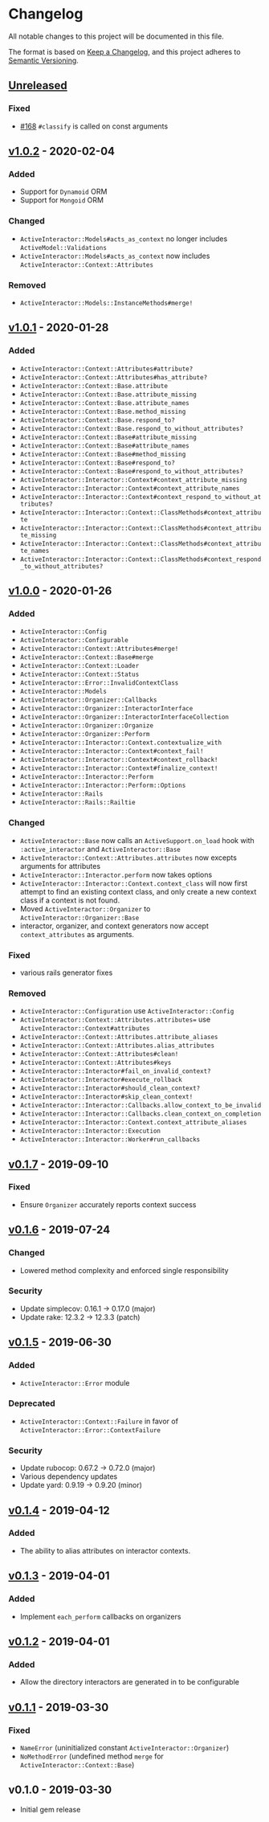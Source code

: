# Changelog

All notable changes to this project will be documented in this file.

The format is based on [Keep a Changelog],
and this project adheres to [Semantic Versioning].

## [Unreleased]

### Fixed

- [\#168](https://github.com/aaronmallen/activeinteractor/issues/168) `#classify` is called on const arguments

## [v1.0.2] - 2020-02-04

### Added

- Support for `Dynamoid` ORM
- Support for `Mongoid` ORM

### Changed

- `ActiveInteractor::Models#acts_as_context` no longer includes `ActiveModel::Validations`
- `ActiveInteractor::Models#acts_as_context` now includes `ActiveInteractor::Context::Attributes`

### Removed

- `ActiveInteractor::Models::InstanceMethods#merge!`

## [v1.0.1] - 2020-01-28

### Added

- `ActiveInteractor::Context::Attributes#attribute?`
- `ActiveInteractor::Context::Attributes#has_attribute?`
- `ActiveInteractor::Context::Base.attribute`
- `ActiveInteractor::Context::Base.attribute_missing`
- `ActiveInteractor::Context::Base.attribute_names`
- `ActiveInteractor::Context::Base.method_missing`
- `ActiveInteractor::Context::Base.respond_to?`
- `ActiveInteractor::Context::Base.respond_to_without_attributes?`
- `ActiveInteractor::Context::Base#attribute_missing`
- `ActiveInteractor::Context::Base#attribute_names`
- `ActiveInteractor::Context::Base#method_missing`
- `ActiveInteractor::Context::Base#respond_to?`
- `ActiveInteractor::Context::Base#respond_to_without_attributes?`
- `ActiveInteractor::Interactor::Context#context_attribute_missing`
- `ActiveInteractor::Interactor::Context#context_attribute_names`
- `ActiveInteractor::Interactor::Context#context_respond_to_without_attributes?`
- `ActiveInteractor::Interactor::Context::ClassMethods#context_attribute`
- `ActiveInteractor::Interactor::Context::ClassMethods#context_attribute_missing`
- `ActiveInteractor::Interactor::Context::ClassMethods#context_attribute_names`
- `ActiveInteractor::Interactor::Context::ClassMethods#context_respond_to_without_attributes?`

## [v1.0.0] - 2020-01-26

### Added

- `ActiveInteractor::Config`
- `ActiveInteractor::Configurable`
- `ActiveInteractor::Context::Attributes#merge!`
- `ActiveInteractor::Context::Base#merge`
- `ActiveInteractor::Context::Loader`
- `ActiveInteractor::Context::Status`
- `ActiveInteractor::Error::InvalidContextClass`
- `ActiveInteractor::Models`
- `ActiveInteractor::Organizer::Callbacks`
- `ActiveInteractor::Organizer::InteractorInterface`
- `ActiveInteractor::Organizer::InteractorInterfaceCollection`
- `ActiveInteractor::Organizer::Organize`
- `ActiveInteractor::Organizer::Perform`
- `ActiveInteractor::Interactor::Context.contextualize_with`
- `ActiveInteractor::Interactor::Context#context_fail!`
- `ActiveInteractor::Interactor::Context#context_rollback!`
- `ActiveInteractor::Interactor::Context#finalize_context!`
- `ActiveInteractor::Interactor::Perform`
- `ActiveInteractor::Interactor::Perform::Options`
- `ActiveInteractor::Rails`
- `ActiveInteractor::Rails::Railtie`

### Changed

- `ActiveInteractor::Base` now calls an `ActiveSupport.on_load` hook with `:active_interactor` and
  `ActiveInteractor::Base`
- `ActiveInteractor::Context::Attributes.attributes` now excepts arguments for attributes
- `ActiveInteractor::Interactor.perform` now takes options
- `ActiveInteractor::Interactor::Context.context_class` will now first attempt to find an
  existing context class, and only create a new context class if a context is not found.
- Moved `ActiveInteractor::Organizer` to `ActiveInteractor::Organizer::Base`
- interactor, organizer, and context generators now accept `context_attributes`
  as arguments.

### Fixed

- various rails generator fixes

### Removed

- `ActiveInteractor::Configuration` use `ActiveInteractor::Config`
- `ActiveInteractor::Context::Attributes.attributes=` use `ActiveInteractor::Context#attributes`
- `ActiveInteractor::Context::Attributes.attribute_aliases`
- `ActiveInteractor::Context::Attributes.alias_attributes`
- `ActiveInteractor::Context::Attributes#clean!`
- `ActiveInteractor::Context::Attributes#keys`
- `ActiveInteractor::Interactor#fail_on_invalid_context?`
- `ActiveInteractor::Interactor#execute_rollback`
- `ActiveInteractor::Interactor#should_clean_context?`
- `ActiveInteractor::Interactor#skip_clean_context!`
- `ActiveInteractor::Interactor::Callbacks.allow_context_to_be_invalid`
- `ActiveInteractor::Interactor::Callbacks.clean_context_on_completion`
- `ActiveInteractor::Interactor::Context.context_attribute_aliases`
- `ActiveInteractor::Interactor::Execution`
- `ActiveInteractor::Interactor::Worker#run_callbacks`

## [v0.1.7] - 2019-09-10

### Fixed

- Ensure `Organizer` accurately reports context success

## [v0.1.6] - 2019-07-24

### Changed

- Lowered method complexity and enforced single responsibility

### Security

- Update simplecov: 0.16.1 → 0.17.0 (major)
- Update rake: 12.3.2 → 12.3.3 (patch)

## [v0.1.5] - 2019-06-30

### Added

- `ActiveInteractor::Error` module

### Deprecated

- `ActiveInteractor::Context::Failure` in favor of `ActiveInteractor::Error::ContextFailure`

### Security

- Update rubocop: 0.67.2 → 0.72.0 (major)
- Various dependency updates
- Update yard: 0.9.19 → 0.9.20 (minor)

## [v0.1.4] - 2019-04-12

### Added

- The ability to alias attributes on interactor contexts.

## [v0.1.3] - 2019-04-01

### Added

- Implement `each_perform` callbacks on organizers

## [v0.1.2] - 2019-04-01

### Added

- Allow the directory interactors are generated in to be configurable

## [v0.1.1] - 2019-03-30

### Fixed

- `NameError` (uninitialized constant `ActiveInteractor::Organizer`)
- `NoMethodError` (undefined method `merge` for `ActiveInteractor::Context::Base`)

## v0.1.0 - 2019-03-30

- Initial gem release

[Keep a Changelog]: https://keepachangelog.com/en/1.0.0/
[Semantic Versioning]: https://semver.org/spec/v2.0.0.html

<!-- versions -->

[Unreleased]: https://github.com/aaronmallen/activeinteractor/compare/v1.0.2...HEAD
[v1.0.2]: https://github.com/aaronmallen/activeinteractor/compare/v1.0.1...v1.0.2
[v1.0.1]: https://github.com/aaronmallen/activeinteractor/compare/v1.0.0...v1.0.1
[v1.0.0]: https://github.com/aaronmallen/activeinteractor/compare/v0.1.7...v1.0.0
[v0.1.7]: https://github.com/aaronmallen/activeinteractor/compare/v0.1.6...v0.1.7
[v0.1.6]: https://github.com/aaronmallen/activeinteractor/compare/v0.1.5...v0.1.6
[v0.1.5]: https://github.com/aaronmallen/activeinteractor/compare/v0.1.4...v0.1.5
[v0.1.4]: https://github.com/aaronmallen/activeinteractor/compare/v0.1.3...v0.1.4
[v0.1.3]: https://github.com/aaronmallen/activeinteractor/compare/v0.1.2...v0.1.3
[v0.1.2]: https://github.com/aaronmallen/activeinteractor/compare/v0.1.1...v0.1.2
[v0.1.1]: https://github.com/aaronmallen/activeinteractor/compare/v0.1.0...v0.1.1
